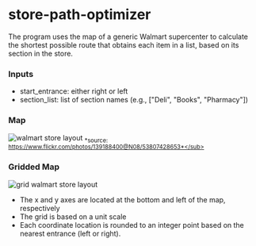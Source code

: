 # store-path-optimizer

The program uses the map of a generic Walmart supercenter to calculate the shortest possible route that obtains each item in a list, based on its section in the store.
### Inputs
* start_entrance: either right or left
* section_list: list of section names (e.g., ["Deli", "Books", "Pharmacy"])

### Map
![walmart store layout](https://github.com/user-attachments/assets/2c481088-b4fc-4c8e-9742-65836a8d3f02)
<sub>*source: https://www.flickr.com/photos/139188400@N08/53807428653*</sub>

### Gridded Map
![grid walmart store layout](https://github.com/user-attachments/assets/e6cbf47f-f847-47bb-ae45-deac0e851b21)
* The x and y axes are located at the bottom and left of the map, respectively
* The grid is based on a unit scale
* Each coordinate location is rounded to an integer point based on the nearest entrance (left or right).

